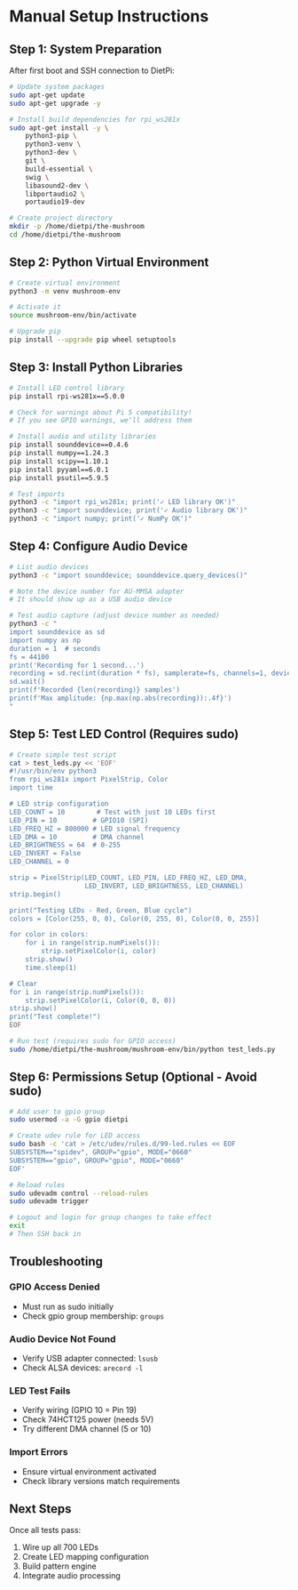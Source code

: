 # Manual Setup Instructions

## Step 1: System Preparation
After first boot and SSH connection to DietPi:

```bash
# Update system packages
sudo apt-get update
sudo apt-get upgrade -y

# Install build dependencies for rpi_ws281x
sudo apt-get install -y \
    python3-pip \
    python3-venv \
    python3-dev \
    git \
    build-essential \
    swig \
    libasound2-dev \
    libportaudio2 \
    portaudio19-dev

# Create project directory
mkdir -p /home/dietpi/the-mushroom
cd /home/dietpi/the-mushroom
```

## Step 2: Python Virtual Environment

```bash
# Create virtual environment
python3 -m venv mushroom-env

# Activate it
source mushroom-env/bin/activate

# Upgrade pip
pip install --upgrade pip wheel setuptools
```

## Step 3: Install Python Libraries

```bash
# Install LED control library
pip install rpi-ws281x==5.0.0

# Check for warnings about Pi 5 compatibility!
# If you see GPIO warnings, we'll address them

# Install audio and utility libraries
pip install sounddevice==0.4.6
pip install numpy==1.24.3
pip install scipy==1.10.1
pip install pyyaml==6.0.1
pip install psutil==5.9.5

# Test imports
python3 -c "import rpi_ws281x; print('✓ LED library OK')"
python3 -c "import sounddevice; print('✓ Audio library OK')"
python3 -c "import numpy; print('✓ NumPy OK')"
```

## Step 4: Configure Audio Device

```bash
# List audio devices
python3 -c "import sounddevice; sounddevice.query_devices()"

# Note the device number for AU-MMSA adapter
# It should show up as a USB audio device

# Test audio capture (adjust device number as needed)
python3 -c "
import sounddevice as sd
import numpy as np
duration = 1  # seconds
fs = 44100
print('Recording for 1 second...')
recording = sd.rec(int(duration * fs), samplerate=fs, channels=1, device=2)
sd.wait()
print(f'Recorded {len(recording)} samples')
print(f'Max amplitude: {np.max(np.abs(recording)):.4f}')
"
```

## Step 5: Test LED Control (Requires sudo)

```bash
# Create simple test script
cat > test_leds.py << 'EOF'
#!/usr/bin/env python3
from rpi_ws281x import PixelStrip, Color
import time

# LED strip configuration
LED_COUNT = 10        # Test with just 10 LEDs first
LED_PIN = 10         # GPIO10 (SPI)
LED_FREQ_HZ = 800000 # LED signal frequency
LED_DMA = 10         # DMA channel
LED_BRIGHTNESS = 64  # 0-255
LED_INVERT = False
LED_CHANNEL = 0

strip = PixelStrip(LED_COUNT, LED_PIN, LED_FREQ_HZ, LED_DMA, 
                   LED_INVERT, LED_BRIGHTNESS, LED_CHANNEL)
strip.begin()

print("Testing LEDs - Red, Green, Blue cycle")
colors = [Color(255, 0, 0), Color(0, 255, 0), Color(0, 0, 255)]

for color in colors:
    for i in range(strip.numPixels()):
        strip.setPixelColor(i, color)
    strip.show()
    time.sleep(1)

# Clear
for i in range(strip.numPixels()):
    strip.setPixelColor(i, Color(0, 0, 0))
strip.show()
print("Test complete!")
EOF

# Run test (requires sudo for GPIO access)
sudo /home/dietpi/the-mushroom/mushroom-env/bin/python test_leds.py
```

## Step 6: Permissions Setup (Optional - Avoid sudo)

```bash
# Add user to gpio group
sudo usermod -a -G gpio dietpi

# Create udev rule for LED access
sudo bash -c 'cat > /etc/udev/rules.d/99-led.rules << EOF
SUBSYSTEM=="spidev", GROUP="gpio", MODE="0660"
SUBSYSTEM=="gpio", GROUP="gpio", MODE="0660"
EOF'

# Reload rules
sudo udevadm control --reload-rules
sudo udevadm trigger

# Logout and login for group changes to take effect
exit
# Then SSH back in
```

## Troubleshooting

### GPIO Access Denied
- Must run as sudo initially
- Check gpio group membership: `groups`

### Audio Device Not Found
- Verify USB adapter connected: `lsusb`
- Check ALSA devices: `arecord -l`

### LED Test Fails
- Verify wiring (GPIO 10 = Pin 19)
- Check 74HCT125 power (needs 5V)
- Try different DMA channel (5 or 10)

### Import Errors
- Ensure virtual environment activated
- Check library versions match requirements

## Next Steps
Once all tests pass:
1. Wire up all 700 LEDs
2. Create LED mapping configuration
3. Build pattern engine
4. Integrate audio processing